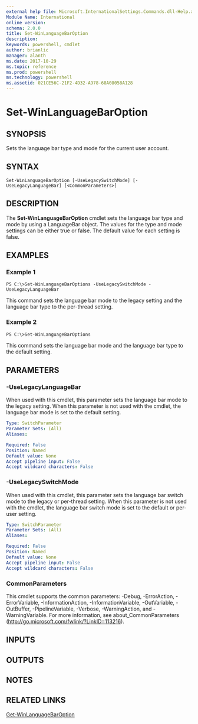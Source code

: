 ```yaml
---
external help file: Microsoft.InternationalSettings.Commands.dll-Help.xml
Module Name: International
online version: 
schema: 2.0.0
title: Set-WinLanguageBarOption
description: 
keywords: powershell, cmdlet
author: brianlic
manager: alanth
ms.date: 2017-10-29
ms.topic: reference
ms.prod: powershell
ms.technology: powershell
ms.assetid: 021CE56C-21F2-4D32-A978-68A08058A128
---
```


# Set-WinLanguageBarOption

## SYNOPSIS
Sets the language bar type and mode for the current user account.

## SYNTAX

```
Set-WinLanguageBarOption [-UseLegacySwitchMode] [-UseLegacyLanguageBar] [<CommonParameters>]
```

## DESCRIPTION
The **Set-WinLanguageBarOption** cmdlet sets the language bar type and mode by using a LanguageBar object.
The values for the type and mode settings can be either true or false.
The default value for each setting is false.

## EXAMPLES

### Example 1
```
PS C:\>Set-WinLanguageBarOptions -UseLegacySwitchMode -UseLegacyLanguageBar
```

This command sets the language bar mode to the legacy setting and the language bar type to the per-thread setting.

### Example 2
```
PS C:\>Set-WinLanguageBarOptions
```

This command sets the language bar mode and the language bar type to the default setting.

## PARAMETERS

### -UseLegacyLanguageBar
When used with this cmdlet, this parameter sets the language bar mode to the legacy setting.
When this parameter is not used with the cmdlet, the language bar mode is set to the default setting.

```yaml
Type: SwitchParameter
Parameter Sets: (All)
Aliases: 

Required: False
Position: Named
Default value: None
Accept pipeline input: False
Accept wildcard characters: False
```

### -UseLegacySwitchMode
When used with this cmdlet, this parameter sets the language bar switch mode to the legacy or per-thread setting.
When this parameter is not used with the cmdlet, the language bar switch mode is set to the default or per-user setting.

```yaml
Type: SwitchParameter
Parameter Sets: (All)
Aliases: 

Required: False
Position: Named
Default value: None
Accept pipeline input: False
Accept wildcard characters: False
```

### CommonParameters
This cmdlet supports the common parameters: -Debug, -ErrorAction, -ErrorVariable, -InformationAction, -InformationVariable, -OutVariable, -OutBuffer, -PipelineVariable, -Verbose, -WarningAction, and -WarningVariable. For more information, see about_CommonParameters (http://go.microsoft.com/fwlink/?LinkID=113216).

## INPUTS

## OUTPUTS

## NOTES

## RELATED LINKS

[Get-WinLanguageBarOption](./Get-WinLanguageBarOption.md)

